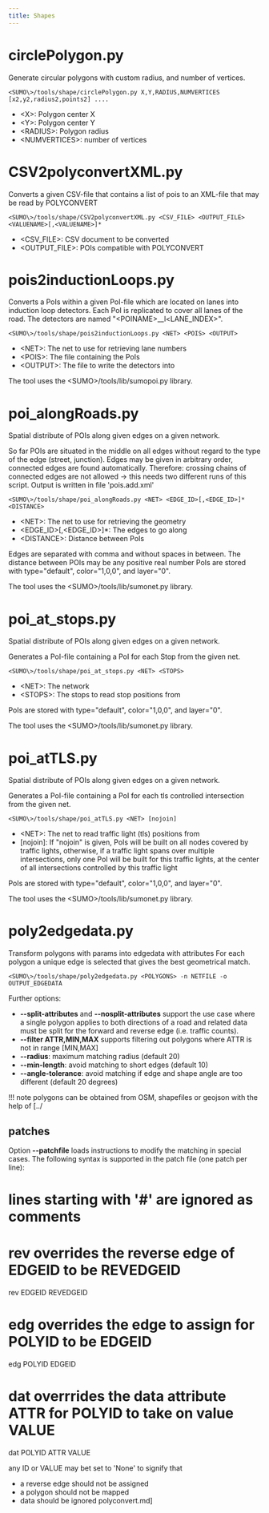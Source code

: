 ```yaml
---
title: Shapes
---
```


# circlePolygon.py

Generate circular polygons with custom radius, and number of vertices.

```
<SUMO\>/tools/shape/circlePolygon.py X,Y,RADIUS,NUMVERTICES [x2,y2,radius2,points2] ....
```

- <X\>: Polygon center X
- <Y\>: Polygon center Y
- <RADIUS\>: Polygon radius
- <NUMVERTICES\>: number of vertices

# CSV2polyconvertXML.py

Converts a given CSV-file that contains a list of pois to an XML-file that may be read by POLYCONVERT

```
<SUMO\>/tools/shape/CSV2polyconvertXML.py <CSV_FILE> <OUTPUT_FILE> <VALUENAME>[,<VALUENAME>]*
```

- <CSV_FILE\>: CSV document to be converted
- <OUTPUT_FILE\>: POIs compatible with POLYCONVERT

# pois2inductionLoops.py

Converts a PoIs within a given PoI-file which are located on lanes into
induction loop detectors. Each PoI is replicated to cover all lanes of
the road. The detectors are named "<POINAME\>__l<LANE_INDEX\>".

```
<SUMO\>/tools/shape/pois2inductionLoops.py <NET> <POIS> <OUTPUT>
```

- <NET\>: The net to use for retrieving lane numbers
- <POIS\>: The file containing the PoIs
- <OUTPUT\>: The file to write the detectors into

The tool uses the <SUMO\>/tools/lib/sumopoi.py library.

# poi_alongRoads.py

Spatial distribute of POIs along given edges on a given network.

So far POIs are situated in the middle on all edges without regard to
the type of the edge (street, junction). Edges may be given in arbitrary
order, connected edges are found automatically. Therefore: crossing
chains of connected edges are not allowed -\> this needs two different
runs of this script. Output is written in file 'pois.add.xml'

```
<SUMO\>/tools/shape/poi_alongRoads.py <NET> <EDGE_ID>[,<EDGE_ID>]* <DISTANCE>
```

- <NET\>: The net to use for retrieving the geometry
- <EDGE_ID\>\[,<EDGE_ID\>\]\*: The edges to go along
- <DISTANCE\>: Distance between PoIs

Edges are separated with comma and without spaces in between. The
distance between POIs may be any positive real number PoIs are stored
with type="default", color="1,0,0", and layer="0".

The tool uses the <SUMO\>/tools/lib/sumonet.py library.

# poi_at_stops.py

Spatial distribute of POIs along given edges on a given network.

Generates a PoI-file containing a PoI for each Stop from the given net.

```
<SUMO\>/tools/shape/poi_at_stops.py <NET> <STOPS>
```

- <NET\>: The network
- <STOPS\>: The stops to read stop positions from

PoIs are stored with type="default", color="1,0,0", and layer="0".

The tool uses the <SUMO\>/tools/lib/sumonet.py library.

# poi_atTLS.py

Spatial distribute of POIs along given edges on a given network.

Generates a PoI-file containing a PoI for each tls controlled
intersection from the given net.

```
<SUMO\>/tools/shape/poi_atTLS.py <NET> [nojoin]
```

- <NET\>: The net to read traffic light (tls) positions from
- \[nojoin\]: If "nojoin" is given, PoIs will be built on all nodes
  covered by traffic lights, otherwise, if a traffic light spans over
  multiple intersections, only one PoI will be built for this traffic
  lights, at the center of all intersections controlled by this
  traffic light

PoIs are stored with type="default", color="1,0,0", and layer="0".

The tool uses the <SUMO\>/tools/lib/sumonet.py library.

# poly2edgedata.py

Transform polygons with params into edgedata with attributes
For each polygon a unique edge is selected that gives the best geometrical match.

```
<SUMO\>/tools/shape/poly2edgedata.py <POLYGONS> -n NETFILE -o OUTPUT_EDGEDATA
```

Further options:

- **--split-attributes** and **--nosplit-attributes** support the use case where a single polygon applies to both directions of a road and related data must be split for the forward and reverse edge (i.e. traffic counts).
- **--filter ATTR,MIN,MAX** supports filtering out polygons where ATTR is not in range [MIN,MAX]
- **--radius**: maximum matching radius (default 20)
- **--min-length**: avoid matching to short edges (default 10)
- **--angle-tolerance**: avoid matching if edge and shape angle are too different (default 20 degrees)

!!! note
    polygons can be obtained from OSM, shapefiles or geojson with the help of [../

## patches
Option **--patchfile** loads instructions to modify the matching in special cases.
The following syntax is supported in the patch file (one patch per line):

# lines starting with '#' are ignored as comments
# rev overrides the reverse edge of EDGEID to be REVEDGEID
rev EDGEID REVEDGEID
# edg overrides the edge to assign for POLYID to be EDGEID
edg POLYID EDGEID
# dat overrrides the data attribute ATTR for POLYID to take on value VALUE
dat POLYID ATTR VALUE

any ID or VALUE may bet set to 'None' to signify that
- a reverse edge should not be assigned
- a polygon should not be mapped
- data should be ignored
polyconvert.md]
